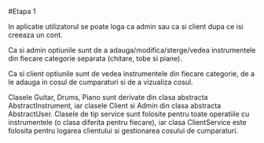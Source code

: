 #Etapa 1

In aplicatie utilizatorul se poate loga ca admin sau ca si client dupa ce isi creeaza un cont.

Ca si admin optiunile sunt de a adauga/modifica/sterge/vedea instrumentele din fiecare categorie separata (chitare, tobe si piane).

Ca si client optiunile sunt de vedea instrumentele din fiecare categorie, de a le adauga in cosul de cumparaturi si de a vizualiza cosul.

Clasele Guitar, Drums, Piano sunt derivate din clasa abstracta AbstractInstrument, iar clasele Client si Admin din clasa abstracta AbstractUser.
Clasele de tip service sunt folosite pentru toate operatiile cu instrumentele (o clasa diferita pentru fiecare), iar clasa ClientService este folosita pentru logarea clientului si gestionarea cosului de cumparaturi. 
